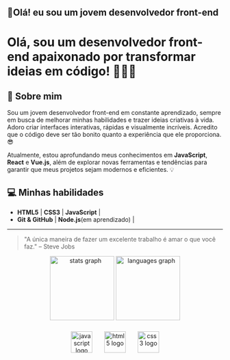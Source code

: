 <h2 align="left">👋Olá! eu sou um jovem desenvolvedor front-end</h2>

###
# Olá, sou um desenvolvedor front-end apaixonado por transformar ideias em código! 👨‍💻✨

## 🚀 Sobre mim
Sou um jovem desenvolvedor front-end em constante aprendizado, sempre em busca de melhorar minhas habilidades e trazer ideias criativas à vida. Adoro criar interfaces interativas, rápidas e visualmente incríveis. Acredito que o código deve ser tão bonito quanto a experiência que ele proporciona. 😎

Atualmente, estou aprofundando meus conhecimentos em **JavaScript**, **React** e **Vue.js**, além de explorar novas ferramentas e tendências para garantir que meus projetos sejam modernos e eficientes. 💡

## 💻 Minhas habilidades
- **HTML5** | **CSS3** | **JavaScript** | 
- **Git & GitHub** | **Node.js**(em aprendizado) |

---

> "A única maneira de fazer um excelente trabalho é amar o que você faz." – Steve Jobs

<div align="center">
  <img src="https://github-readme-stats.vercel.app/api?username=vinicius621&hide_title=false&hide_rank=false&show_icons=true&include_all_commits=true&count_private=true&disable_animations=false&theme=merko&locale=en&hide_border=false" height="150" alt="stats graph"  />
  <img src="https://github-readme-stats.vercel.app/api/top-langs?username=vinicius621&locale=en&hide_title=false&layout=compact&card_width=320&langs_count=5&theme=merko&hide_border=false" height="150" alt="languages graph"  />
</div>

###

<div align="center">
  <img src="https://cdn.jsdelivr.net/gh/devicons/devicon/icons/javascript/javascript-original.svg" height="50" alt="javascript logo"  />
  <img width="20" />
  <img src="https://cdn.jsdelivr.net/gh/devicons/devicon/icons/html5/html5-original.svg" height="50" alt="html5 logo"  />
  <img width="20" />
  <img src="https://cdn.jsdelivr.net/gh/devicons/devicon/icons/css3/css3-original.svg" height="50" alt="css3 logo"  />
</div>

###
